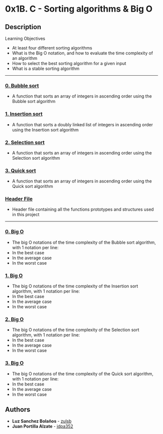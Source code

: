 # 0x1B. C - Sorting algorithms & Big O

## Description

Learning Objectives
* At least four different sorting algorithms
* What is the Big O notation, and how to evaluate the time complexity of an algorithm
* How to select the best sorting algorithm for a given input
* What is a stable sorting algorithm

---

### [0. Bubble sort](./0-bubble_sort.c)
* A function that sorts an array of integers in ascending order using the Bubble sort algorithm

### [1. Insertion sort](./1-insertion_sort_list.c)
* A function that sorts a doubly linked list of integers in ascending order using the Insertion sort algorithm

### [2. Selection sort](./2-selection_sort.c)
* A function that sorts an array of integers in ascending order using the Selection sort algorithm

### [3. Quick sort](./3-quick_sort.c)
* A function that sorts an array of integers in ascending order using the Quick sort algorithm

### [Header File](./sort.h)
* Header file containing all the functions prototypes and structures used in this project

---

### [0. Big O](./0-O)
* The big O notations of the time complexity of the Bubble sort algorithm, with 1 notation per line:
* In the best case
* In the average case
* In the worst case

### [1. Big O](./1-O)
* The big O notations of the time complexity of the Insertion sort algorithm, with 1 notation per line:
* In the best case
* In the average case
* In the worst case

### [2. Big O](./2-O)
* The big O notations of the time complexity of the Selection sort algorithm, with 1 notation per line:
* In the best case
* In the average case
* In the worst case


### [3. Big O](./3-O)
* The big O notations of the time complexity of the Quick sort algorithm, with 1 notation per line:
* In the best case
* In the average case
* In the worst case

## Authors
* **Luz Sanchez Bolaños** - [zulsb](https://github.com/zulsb)
* **Juan Portilla Alzate** - [jdpa352](https://github.com/Jdpa357)
